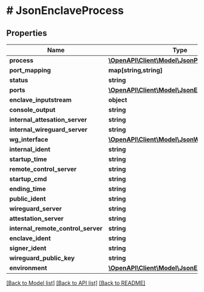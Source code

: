 # # JsonEnclaveProcess

## Properties

Name | Type | Description | Notes
------------ | ------------- | ------------- | -------------
**process** | [**\OpenAPI\Client\Model\JsonProcess**](JsonProcess.md) |  | [optional]
**port_mapping** | **map[string,string]** |  | [optional]
**status** | **string** |  | [optional]
**ports** | [**\OpenAPI\Client\Model\JsonEnclavePort[]**](JsonEnclavePort.md) |  | [optional]
**enclave_inputstream** | **object** |  | [optional]
**console_output** | **string** |  | [optional]
**internal_attesation_server** | **string** |  | [optional]
**internal_wireguard_server** | **string** |  | [optional]
**wg_interface** | [**\OpenAPI\Client\Model\JsonWireguardInterface**](JsonWireguardInterface.md) |  | [optional]
**internal_ident** | **string** |  | [optional]
**startup_time** | **string** |  | [optional]
**remote_control_server** | **string** |  | [optional]
**startup_cmd** | **string** |  | [optional]
**ending_time** | **string** |  | [optional]
**public_ident** | **string** |  | [optional]
**wireguard_server** | **string** |  | [optional]
**attestation_server** | **string** |  | [optional]
**internal_remote_control_server** | **string** |  | [optional]
**enclave_ident** | **string** |  | [optional]
**signer_ident** | **string** |  | [optional]
**wireguard_public_key** | **string** |  | [optional]
**environment** | [**\OpenAPI\Client\Model\JsonEnvironment**](JsonEnvironment.md) |  | [optional]

[[Back to Model list]](../../README.md#models) [[Back to API list]](../../README.md#endpoints) [[Back to README]](../../README.md)
